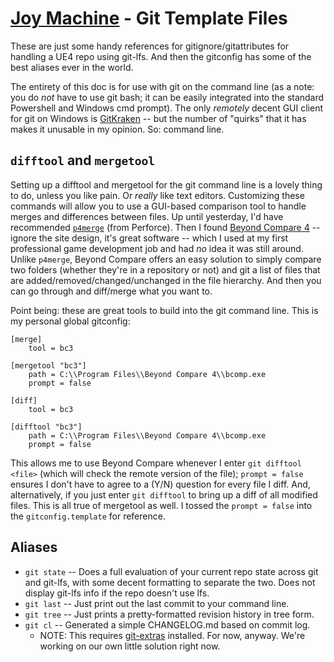 # [Joy Machine](http://joy-machine.com/) - Git Template Files
These are just some handy references for gitignore/gitattributes for handling a UE4 repo using git-lfs. And then the gitconfig has some of the best aliases ever in the world.

The entirety of this doc is for use with git on the command line (as a note: you do *not* have to use git bash; it can be easily integrated into the standard Powershell and Windows cmd prompt). The only *remotely* decent GUI client for git on Windows is [GitKraken](https://www.gitkraken.com) -- but the number of "quirks" that it has makes it unusable in my opinion. So: command line.

## `difftool` and `mergetool`
Setting up a difftool and mergetool for the git command line is a lovely thing to do, unless you like pain. Or *really* like text editors. Customizing these commands will allow you to use a GUI-based comparison tool to handle merges and differences between files. Up until yesterday, I'd have recommended [`p4merge`](https://www.perforce.com/product/components/perforce-visual-merge-and-diff-tools) (from Perforce). Then I found [Beyond Compare 4](https://www.scootersoftware.com/) -- ignore the site design, it's great software -- which I used at my first professional game development job and had *no* idea it was still around. Unlike `p4merge`, Beyond Compare offers an easy solution to simply compare two folders (whether they're in a repository or not) and git a list of files that are added/removed/changed/unchanged in the file hierarchy. And then you can go through and diff/merge what you want to.

Point being: these are great tools to build into the git command line. This is my personal global gitconfig:

```
[merge]
	tool = bc3

[mergetool "bc3"]
	path = C:\\Program Files\\Beyond Compare 4\\bcomp.exe
	prompt = false

[diff]
	tool = bc3

[difftool "bc3"]
	path = C:\\Program Files\\Beyond Compare 4\\bcomp.exe
	prompt = false
```

This allows me to use Beyond Compare whenever I enter `git difftool <file>` (which will check the remote version of the file); `prompt = false` ensures I don't have to agree to a (Y/N) question for every file I diff. And, alternatively, if you just enter `git difftool` to bring up a diff of all modified files. This is all true of mergetool as well. I tossed the `prompt = false` into the `gitconfig.template` for reference. 

## Aliases
* `git state` -- Does a full evaluation of your current repo state across git and git-lfs, with some decent formatting to separate the two. Does not display git-lfs info if the repo doesn't use lfs.
* `git last` -- Just print out the last commit to your command line.
* `git tree` -- Just prints a pretty-formatted revision history in tree form.
* `git cl` -- Generated a simple CHANGELOG.md based on commit log.
	* NOTE: This requires [git-extras](https://github.com/tj/git-extras) installed. For now, anyway. We're working on our own little solution right now.